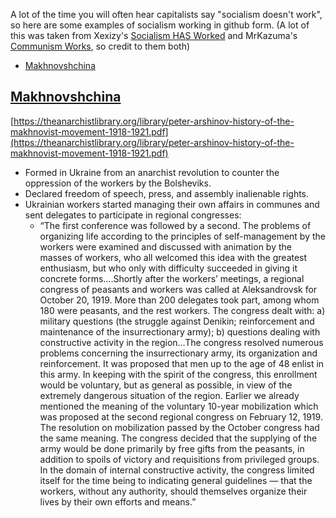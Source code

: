 A lot of the time you will often hear capitalists say "socialism doesn't work", so here are some examples of socialism working in github form. (A lot of this was taken from Xexizy's [Socialism HAS Worked](https://www.youtube.com/watch?v=zIddCEBCKHQ) and MrKazuma's [Communism Works](https://docs.google.com/document/d/1wSMbJHwN_Pw54SFKkbeHdSM6VKoi7fGg0XR4RUy2Fio/edit), so credit to them both)

<!-- toc -->
  - [Makhnovshchina](#Makhnovshchina)

<!-- tocstop -->

## [Makhnovshchina](https://en.wikipedia.org/wiki/Makhnovshchina)

[https://theanarchistlibrary.org/library/peter-arshinov-history-of-the-makhnovist-movement-1918-1921.pdf](https://theanarchistlibrary.org/library/peter-arshinov-history-of-the-makhnovist-movement-1918-1921.pdf)

- Formed in Ukraine from an anarchist revolution to counter the oppression of the workers by the Bolsheviks.
- Declared freedom of speech, press, and assembly inalienable rights.
- Ukrainian workers started managing their own affairs in communes and sent delegates to participate in regional congresses:
  - “The first conference was followed by a second. The problems of organizing life according to the principles of self-management by the workers were examined and discussed with animation by the masses of workers, who all welcomed this idea with the greatest enthusiasm, but who only with difficulty succeeded in giving it concrete forms….Shortly after the workers’ meetings, a regional congress of peasants and workers was called at Aleksandrovsk for October 20, 1919. More than 200 delegates took part, among whom 180 were peasants, and the rest workers. The congress dealt with: a) military questions (the struggle against Denikin; reinforcement and maintenance of the insurrectionary army); b) questions dealing with constructive activity in the region…The congress resolved numerous problems concerning the insurrectionary army, its organization and reinforcement. It was proposed that men up to the age of 48 enlist in this army. In keeping with the spirit of the congress, this enrollment would be voluntary, but as general as possible, in view of the extremely dangerous situation of the region. Earlier we already mentioned the meaning of the voluntary 10-year mobilization which was proposed at the second regional congress on February 12, 1919. The resolution on mobilization passed by the October congress had the same meaning. The congress decided that the supplying of the army would be done primarily by free gifts from the peasants, in addition to spoils of victory and requisitions from privileged groups. In the domain of internal constructive activity, the congress limited itself for the time being to indicating general guidelines — that the workers, without any authority, should themselves organize their lives by their own efforts and means.”
